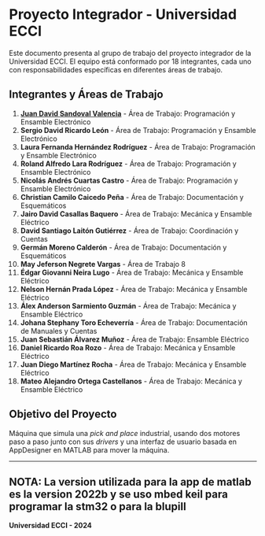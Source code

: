 # Proyecto Integrador - Universidad ECCI

Este documento presenta al grupo de trabajo del proyecto integrador de la Universidad ECCI. El equipo está conformado por 18 integrantes, cada uno con responsabilidades específicas en diferentes áreas de trabajo.

## Integrantes y Áreas de Trabajo

1. [**Juan David Sandoval Valencia**](https://github.com/juandsandoval8) - Área de Trabajo: Programación y Ensamble Electrónico  
2. **Sergio David Ricardo León** - Área de Trabajo: Programación y Ensamble Electrónico  
3. **Laura Fernanda Hernández Rodríguez** - Área de Trabajo: Programación y Ensamble Electrónico  
4. **Roland Alfredo Lara Rodríguez** - Área de Trabajo: Programación y Ensamble Electrónico  
5. **Nicolás Andrés Cuartas Castro** - Área de Trabajo: Programación y Ensamble Electrónico  
6. **Christian Camilo Caicedo Peña** - Área de Trabajo: Documentación y Esquemáticos  
7. **Jairo David Casallas Baquero** - Área de Trabajo: Mecánica y Ensamble Eléctrico  
8. **David Santiago Laitón Gutiérrez** - Área de Trabajo: Coordinación y Cuentas  
9. **Germán Moreno Calderón** - Área de Trabajo: Documentación y Esquemáticos  
10. **May Jeferson Negrete Vargas** - Área de Trabajo 8 
11. **Édgar Giovanni Neira Lugo** - Área de Trabajo: Mecánica y Ensamble Eléctrico  
12. **Nelson Hernán Prada López** - Área de Trabajo: Mecánica y Ensamble Eléctrico  
13. **Álex Anderson Sarmiento Guzmán** - Área de Trabajo: Mecánica y Ensamble Eléctrico  
14. **Johana Stephany Toro Echeverría** - Área de Trabajo: Documentación de Manuales y Cuentas  
15. **Juan Sebastián Álvarez Muñoz** - Área de Trabajo: Ensamble Eléctrico  
16. **Daniel Ricardo Roa Rozo** - Área de Trabajo: Mecánica y Ensamble Eléctrico  
17. **Juan Diego Martínez Rocha** - Área de Trabajo: Mecánica y Ensamble Eléctrico  
18. **Mateo Alejandro Ortega Castellanos** - Área de Trabajo: Mecánica y Ensamble Eléctrico  

## Objetivo del Proyecto  
Máquina que simula una *pick and place* industrial, usando dos motores paso a paso junto con sus *drivers* y una interfaz de usuario basada en AppDesigner en MATLAB para mover la máquina.

---

## NOTA: La version utilizada para la app de matlab es la version 2022b y se uso mbed keil para programar la stm32 o para la blupill

**Universidad ECCI - 2024**

